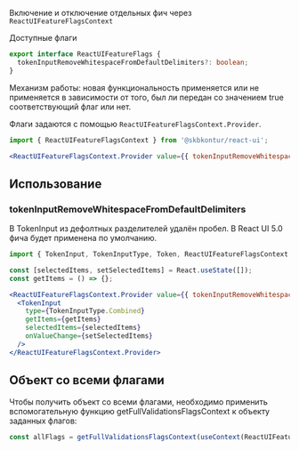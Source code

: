 Включение и отключение отдельных фич через `ReactUIFeatureFlagsContext`

Доступные флаги

```typescript static
export interface ReactUIFeatureFlags {
  tokenInputRemoveWhitespaceFromDefaultDelimiters?: boolean;
}
```

Механизм работы: новая функциональность применяется или не применяется в зависимости от того, был ли передан со значением true соответствующий флаг или нет.

Флаги задаются с помощью `ReactUIFeatureFlagsContext.Provider`.

```jsx static
import { ReactUIFeatureFlagsContext } from '@skbkontur/react-ui';

<ReactUIFeatureFlagsContext.Provider value={{ tokenInputRemoveWhitespaceFromDefaultDelimiters: true }}>{/* ... */}</ReactUIFeatureFlagsContext.Provider>;
```

## Использование

### tokenInputRemoveWhitespaceFromDefaultDelimiters

В TokenInput из дефолтных разделителей удалён пробел.
В React UI 5.0 фича будет применена по умолчанию.

```jsx harmony
import { TokenInput, TokenInputType, Token, ReactUIFeatureFlagsContext } from '@skbkontur/react-ui';

const [selectedItems, setSelectedItems] = React.useState([]);
const getItems = () => {};

<ReactUIFeatureFlagsContext.Provider value={{ tokenInputRemoveWhitespaceFromDefaultDelimiters: true }}>
  <TokenInput
    type={TokenInputType.Combined}
    getItems={getItems}
    selectedItems={selectedItems}
    onValueChange={setSelectedItems}
  />
</ReactUIFeatureFlagsContext.Provider>
```

## Объект со всеми флагами

Чтобы получить объект со всеми флагами, необходимо применить вспомогательную функцию getFullValidationsFlagsContext к объекту заданных флагов:

```typescript static
const allFlags = getFullValidationsFlagsContext(useContext(ReactUIFeatureFlagsContext));
```
